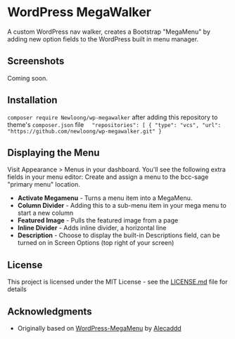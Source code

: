 

# WordPress MegaWalker

A custom WordPress nav walker, creates a Bootstrap "MegaMenu" by adding new option fields to the WordPress built in menu manager. 

## Screenshots 
Coming soon. 

## Installation
`composer require Newloong/wp-megawalker` after adding this repository to theme's `composer.json` file ```  "repositories": [
                                                                                                     {
                                                                                                       "type": "vcs",
                                                                                                       "url": "https://github.com/newloong/wp-megawalker.git"
                                                                                                     }```
## Displaying the Menu
Visit Appearance > Menus in your dashboard. You'll see the following extra fields in your menu editor:
Create and assign a menu to the bcc-sage "primary menu" location. 
 
* **Activate Megamenu** - Turns a menu item into a MegaMenu. 
* **Column Divider** - Adding this to a sub-menu item in your mega menu to start a new column
* **Featured Image** - Pulls the featured image from a page
* **Inline Divider** - Adds inline divider, a horizontal line
* **Description** - Choose to display the built-in Descriptions field, can be turned on in Screen Options (top right of your screen)

## License

This project is licensed under the MIT License - see the [LICENSE.md](LICENSE.md) file for details

## Acknowledgments

* Originally based on [WordPress-MegaMenu](https://github.com/Alecaddd/WordPress-MegaMenu) by [Alecaddd](https://github.com/Alecaddd)

